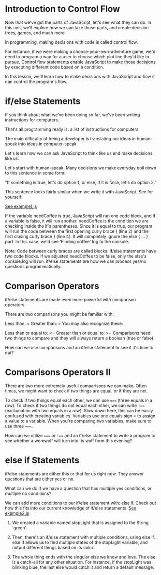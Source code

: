 # Introduction to Control Flow
Now that we've got the parts of JavaScript, let's see what they can do. In this unit, we'll explore how we can take those parts, and create decision trees, games, and much more.

In programming, making decisions with code is called control flow.

For instance, if we were making a choose-your-own-adventure game, we'd need to program a way for a user to choose which plot line they'd like to pursue. Control flow statements enable JavaScript to make those decisions by executing different code based on a condition.

In this lesson, we'll learn how to make decisions with JavaScript and how it can control the program's flow.

# if/else Statements
If you think about what we've been doing so far, we've been writing instructions for computers.

That's all programming really is: a list of instructions for computers.

The main difficulty of being a developer is translating our ideas in human-speak into ideas in computer-speak.

Let's learn how we can ask JavaScript to think like us and make decisions like us.

Let's start with human-speak. Many decisions we make everyday boil down to this sentence in some form:

"If something is true, let's do option 1, or else, if it is false, let's do option 2."

This sentence looks fairly similar when we write it with JavaScript. See for yourself:

[See example1.js](example1.js)

If the variable needCoffee is true, JavaScript will run one code block, and if a variable is false, it will run another.
needCoffee is the condition we are checking inside the if's parentheses. Since it is equal to true, our program will run the code between the first opening curly brace { (line 2) and the first closing curly brace } (line 4). It will completely ignore the else { ... } part. In this case, we'd see 'Finding coffee' log to the console.

Note: Code between curly braces are called blocks. if/else statements have two code blocks.
If we adjusted needCoffee to be false, only the else's console.log will run.
if/else statements are how we can process yes/no questions programmatically.

# Comparison Operators
if/else statements are made even more powerful with comparison operators.

There are two comparisons you might be familiar with:

Less than: <
Greater than: >
You may also recognize these:

Less than or equal to: <=
Greater than or equal to: >=
Comparisons need two things to compare and they will always return a boolean (true or false).

How can we use comparisons and an if/else statement to see if it's time to eat?

# Comparisons Operators II
There are two more extremely useful comparisons we can make. Often times, we might want to check if two things are equal, or if they are not.

To check if two things equal each other, we can use `===` (three equals in a row).
To check if two things do not equal each other, we can write `!==` (exclamation with two equals in a row).
Slow down here, this can be easily confused with creating variables. Variables use one equals sign = to assign a value to a variable. When you're comparing two variables, make sure to use three `===`.

How can we utilize `===` or `!==` and an if/else statement to write a program to see whether a werewolf will turn into its wolf form this evening?
 # else if Statements
if/else statements are either this or that for us right now. They answer questions that are either yes or no.

What can we do if we have a question that has multiple yes conditions, or multiple no conditions?

We can add more conditions to our if/else statement with: else if. Check out how this fits into our current knowledge of if/else statements:
[See example2.js](example2.js)

1. We created a variable named stopLight that is assigned to the String 'green'.

2. Then, there's an if/else statement with multiple conditions, using else if. else if allows us to find multiple states of the stopLight variable, and output different things based on its color.

3. The whole thing ends with the singular else we know and love. The else is a catch-all for any other situation. For instance, if the stopLight was blinking blue, the last else would catch it and return a default message.

